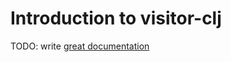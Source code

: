 # Introduction to visitor-clj

TODO: write [great documentation](http://jacobian.org/writing/what-to-write/)

